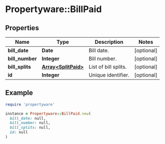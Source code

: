 # Propertyware::BillPaid

## Properties

| Name | Type | Description | Notes |
| ---- | ---- | ----------- | ----- |
| **bill_date** | **Date** | Bill date. | [optional] |
| **bill_number** | **Integer** | Bill number. | [optional] |
| **bill_splits** | [**Array&lt;SplitPaid&gt;**](SplitPaid.md) | List of bill splits. | [optional] |
| **id** | **Integer** | Unique identifier. | [optional] |

## Example

```ruby
require 'propertyware'

instance = Propertyware::BillPaid.new(
  bill_date: null,
  bill_number: null,
  bill_splits: null,
  id: null
)
```

